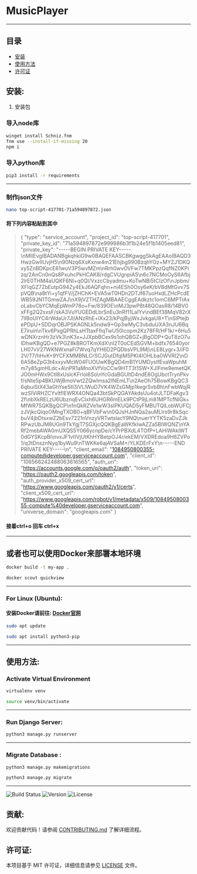 # MusicPlayer

---

## 目录

- [安装](#安装)
- [使用方法](#使用方法)
- [许可证](#许可证)



## 安装:

1.  安装包
### 导入node库
```bash
winget install Schniz.fnm
fnm use --install-if-missing 20
npm i
```
### 导入python库
```bash
pip3 install -r requirements
```
---
### 制作json文件

```bash
nano top-script-417701-71a594897872.json
```

#### 将下列内容粘贴到其中
> {
  "type": "service_account",
  "project_id": "top-script-417701",
  "private_key_id": "71a594897872e999986b3f1b24e5f1b1405eed81",
  "private_key": "-----BEGIN PRIVATE KEY-----\nMIIEvgIBADANBgkqhkiG9w0BAQEFAASCBKgwggSkAgEAAoIBAQD3HwzGwIIUvjH5\n90Nzq6XsKxnw4m21Ehjbg990BzqhYOz+MYZJ1DKQxy5ZnBDKpcE81wuV3P5wvMZm\nRrh0wvOVFw7TMKPpzQqfNZ0KPizq/2AnCn0nQs8PxuhcPkHCAK8/rdgCVUgnpiA5\n6c7NCMoOyS6Afbj2lrE0THM4aUQKF6Nl+q0Ql/VxzcCbyadmu+KoTwNBi5tClzOf\nJpbm/XFlqGZ7ZbEutpG94Zy4EkJ6AQFqhn+ni4ESh0Osy6eK/bV8dMtGvv7SpVQB\na8tYi+y1qfFV/jZHChK+EVA5wT0HDn2DTJf67uoHxdLZHcPcdEWB59JN1TGmwZAJ\nX9jVZTHZAgMBAAECggEAdkztc1omC6MPTrAxoLabvCbYCMqEpWmP78o+Fw/839OE\nMJ3pwP8t48QOasR8/14BV0xFFg2Q2sxsF/skA3VuYUGEDdLbrSnEu3nRf11LaIYv\ndBEf38MqV82rX7lIBoUIYC4rWdaUr7Jl/ANzRhE+lXx23/kPqjByjWxJvkgaU8+T\nSlPtejbePDpU+SDDqrOBJPSKAGNLk5ndw9+Gp3wMyC3vbduUXA3nJU6BqE7iruin\nTkv6PxgQPRhLsHTtaxFfiqTwU50lcopm2Kz78FR/HF1k/+6Hu5wDNXrznHr3zVk3\nK3x+JJXpbBCex9s1ohQBGZ+jBgODP+QuT8zO7uIDhwKBgQD+e7PGZ8kBROTKmXdX\nI2T0oCEdSGVM+bdfx76540yorLH07vV27WKNWxnaFl7Wvq7qYH6D2PQDbsVPL9Mj\nLE8Lygr+3/iF02V/T7/hHvK+9YCFXMMBNLCrSCJGutDfqlM5PKl4IOHLba0WVRI2\nD6A58eZpG3t4xxyvMcW04FUOUwKBgQD4mB1YUMDysIfEvaWpuhMm7y85gmHLdc+A\nPR1aMnoXVfVoCCw9HTT3t1SW+XJIFme9emetQKJO0mHWx9Ctl8xUslcKFrloi6So\nYcGdaBGUltD4ndE8OgUbctTrynPkvf/sNte5p4BKUWjBmoVwt2ZQwImsa2lNEmLT\n2AeOh75BowKBgQC36qbuiStX43aGhYseStI3iVLlWuD7VK4WZsGMjp1kegrSvbBh\nFwbWqjRwzSIViRHZCYvltfIEWRX4ONQa43btSkPQGAYAkdsUu4otJLTDFaKgv32f\nbXkRELzU6UbznqEvCIxh6UHGR6mELk9PCtP9jLm81MPTcfNlGk+MfWR7SQKBgQCP\n1nQkRZVe1wW3sIPKUQAD5yFMBUTQlLobWUFCjzJVjkcQiqoOMngTXOB0+qBFVbFw\n0QJsHJnNQa2auMLlro9r8kSqcbuV4jbDtsxwZ2bEsv7221nVnzyVRTwtslacY9NQ\nuerYYTK5zaDvZJkRPwzUbJM8UGn9TkYgjT7SGXjcQQKBgEaWKfklwAZZa5BlWQNZ\nYARf2mebAWA0mUXQS5Y066ycnpDe/cYPrPBXdL4TOfP+LAHiWAklWT0dGYSKcpBi\nvxJF1vtIVjUtKhHYBetpOJ4r/ekEM/VXDREdoa9H8ZVPo1/q3tDnsznNyq1byWu9\nTWKKe6ajAVSaM+/YLKDErFxY\n-----END PRIVATE KEY-----\n",
  "client_email": "1084950800355-compute@developer.gserviceaccount.com",
  "client_id": "106566242488063616565",
  "auth_uri": "https://accounts.google.com/o/oauth2/auth",
  "token_uri": "https://oauth2.googleapis.com/token",
  "auth_provider_x509_cert_url": "https://www.googleapis.com/oauth2/v1/certs",
  "client_x509_cert_url": "https://www.googleapis.com/robot/v1/metadata/x509/1084950800355-compute%40developer.gserviceaccount.com",
  "universe_domain": "googleapis.com"
}

#### 接着ctrl+o 回车 ctrl+x



---
## 或者也可以使用Docker来部署本地环境
```bash
docker build -t my-app .
```
```bash
docker scout quickview
```
---

### For Linux (Ubuntu):
#### 安装Docker请前往: [Docker官网](https://docs.docker.com/engine/install/ubuntu/)

```bash
sudo apt update
```
```bash
sudo apt install python3-pip
```
---

## 使用方法:

### Activate Virtual Environment
```bash
virtualenv venv
```

```bash
source venv/bin/activate
```
---
### Run Django Server:
```bash
python3 manage.py runserver
```
---
### Migrate Database :
```bash
python3 manage.py makemigrations
```

```bash
python3 manage.py migrate
```
---
![Build Status](https://img.shields.io/badge/build-passing-brightgreen)
![Version](https://img.shields.io/badge/version-1.0.0-blue)
![License](https://img.shields.io/badge/license-MIT-green)


## 贡献:

欢迎贡献代码！请参阅 [CONTRIBUTING.md](CONTRIBUTING.md) 了解详细流程。


## 许可证:

本项目基于 MIT 许可证，详细信息请参见 [LICENSE](LICENSE) 文件。
